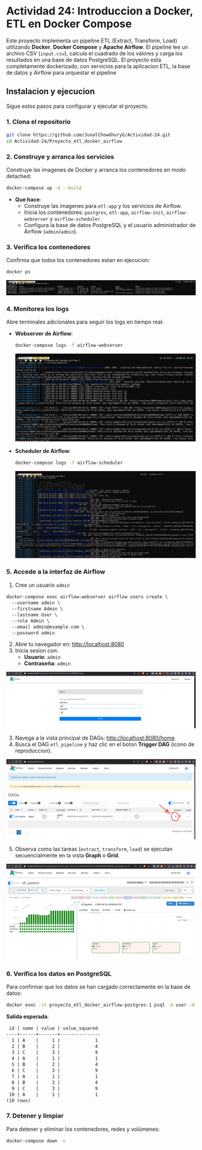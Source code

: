 # **Actividad 24: Introduccion a Docker, ETL en Docker Compose**

Este proyecto implementa un pipeline ETL (Extract, Transform, Load) utilizando **Docker**, **Docker Compose** y **Apache Airflow**. El pipeline lee un archivo CSV (`input.csv`), calcula el cuadrado de los valores y carga los resultados en una base de datos PostgreSQL. El proyecto esta completamente dockerizado, con servicios para la aplicacion ETL, la base de datos y Airflow para orquestar el pipeline

## Instalacion y ejecucion

Sigue estos pasos para configurar y ejecutar el proyecto.

### 1. Clona el repositorio

```bash
git clone https://github.com/JunalChowdhuryG/Actividad-24.git
cd Actividad-24/Proyecto_etl_docker_airflow
```

### 2. Construye y arranca los servicios

Construye las imagenes de Docker y arranca los contenedores en modo detached:

```bash
docker-compose up -d --build
```

- **Que hace**:
  - Construye las imagenes para `etl-app` y los servicios de Airflow.
  - Inicia los contenedores: `postgres`, `etl-app`, `airflow-init`, `airflow-webserver` y `airflow-scheduler`.
  - Configura la base de datos PostgreSQL y el usuario administrador de Airflow (`admin`/`admin`).

[](img/docker-compose%20up%20-d%20--build.png)

### 3. Verifica los contenedores

Confirma que todos los contenedores estan en ejecucion:

```bash
docker ps
```

![](img/docker%20ps.png)

### 4. Monitorea los logs

Abre terminales adicionales para seguir los logs en tiempo real:

- **Webserver de Airflow**:
  ```bash
  docker-compose logs -f airflow-webserver
  ```
  ![](img/docker-compose%20logs%20-f%20airflow-webserver.png)

- **Scheduler de Airflow**:
  ```bash
  docker-compose logs -f airflow-scheduler
  ```
  ![](img/docker-compose%20logs%20-f%20airflow-scheduler.png)

### 5. Accede a la interfaz de Airflow
1. Cree un usuario `admin`
```
docker-compose exec airflow-webserver airflow users create \
  --username admin \
  --firstname Admin \
  --lastname User \
  --role Admin \
  --email admin@example.com \
  --password admin
```

2. Abre tu navegador en: [http://localhost:8080](http://localhost:8080)
3. Inicia sesion con:
   - **Usuario**: `admin`
   - **Contraseña**: `admin`

![](img/pagina%20login.png)

3. Navega a la vista principal de DAGs: [http://localhost:8080/home](http://localhost:8080/home).
4. Busca el DAG `etl_pipeline` y haz clic en el boton **Trigger DAG** (icono de reproduccion).

![](img/http%20localhost%208080%20home%20ejecutar%20trigger%20dag.png)

5. Observa como las tareas (`extract`, `transform`, `load`) se ejecutan secuencialmente en la vista **Graph** o **Grid**.

![](img/graph.png)

### 6. Verifica los datos en PostgreSQL

Para confirmar que los datos se han cargado correctamente en la base de datos:

```bash
docker exec -it proyecto_etl_docker_airflow-postgres-1 psql -U user -d etl_db -c "SELECT * FROM processed_data Limit 10;"
```

**Salida esperada**:
```
 id | name | value | value_squared
----+------+-------+---------------
  1 | A    |     1 |             1
  2 | B    |     2 |             4
  3 | C    |     3 |             9
  4 | A    |     1 |             1
  5 | B    |     2 |             4
  6 | C    |     3 |             9
  7 | A    |     1 |             1
  8 | B    |     2 |             4
  9 | C    |     3 |             9
 10 | A    |     1 |             1
(10 rows)
```

### 7. Detener y limpiar

Para detener y eliminar los contenedores, redes y volúmenes:

```bash
docker-compose down -v
```
